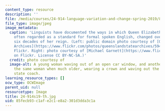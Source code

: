```yaml
---
content_type: resource
description: ''
file: /media/courses/24-914-language-variation-and-change-spring-2019/85fecb93c1afe2c1e8a2301d3dda3c1a_24-914s19-th.jpg
file_type: image/jpeg
image_metadata:
  caption: 'Linguists have documented the ways in which Queen Elizabeth II''s accent,
    often regarded as a standard for formal spoken English, changed over the first
    six decades of her reign. (Left: public domain photo courtesy of [Queensland State
    Archives](https://www.flickr.com/photos/queenslandstatearchives/5948493361/) on
    Flickr. Right: photo courtesy of [Michael Garnett](https://www.flickr.com/photos/mikepaws/14158876579/)
    on Flickr. License CC BY-NC-SA.)'
  credit: photo courtesy of
  image-alt: A young woman waving out of an open car window, and another image of
    the same woman when much older, wearing a crown and waving out the window of a
    state coach.
learning_resource_types: []
ocw_type: OCWImage
parent_uid: null
resourcetype: Image
title: 24-914s19-th.jpg
uid: 85fecb93-c1af-e2c1-e8a2-301d3dda3c1a
---
```

